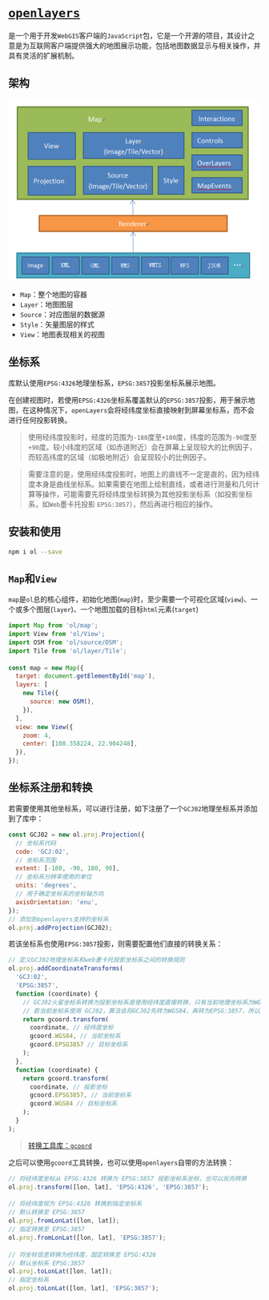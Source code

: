 # [`openlayers`](https://openlayers.org/en/latest/apidoc/)

是一个用于开发`WebGIS`客户端的`JavaScript`包，它是一个开源的项目，其设计之意是为互联网客户端提供强大的地图展示功能，包括地图数据显示与相关操作，并具有灵活的扩展机制。

## 架构

![`openlayers`架构](../../assets//images/openlayers-org.png)

- `Map`：整个地图的容器
- `Layer`：地图图层
- `Source`：对应图层的数据源
- `Style`：矢量图层的样式
- `View`：地图表现相关的视图

## 坐标系

库默认使用`EPSG:4326`地理坐标系，`EPSG:3857`投影坐标系展示地图。

在创建视图时，若使用`EPSG:4326`坐标系覆盖默认的`EPSG:3857`投影，用于展示地图，在这种情况下，`openLayers`会将经纬度坐标直接映射到屏幕坐标系，而不会进行任何投影转换。

> 使用经纬度投影时，经度的范围为`-180`度至`+180`度，纬度的范围为`-90`度至`+90`度。较小纬度的区域（如赤道附近）会在屏幕上呈现较大的比例因子，而较高纬度的区域（如极地附近）会呈现较小的比例因子。

> 需要注意的是，使用经纬度投影时，地图上的直线不一定是直的，因为经纬度本身是曲线坐标系。如果需要在地图上绘制直线，或者进行测量和几何计算等操作，可能需要先将经纬度坐标转换为其他投影坐标系（如投影坐标系，如`Web`墨卡托投影 `EPSG:3857`），然后再进行相应的操作。

## 安装和使用

```bash
npm i ol --save
```

## `Map`和`View`

`map`是`ol`总的核心组件，初始化地图(`map`)时，至少需要一个可视化区域(`view`)、一个或多个图层(`layer`)、一个地图加载的目标`html`元素(`target`)

```js
import Map from 'ol/map';
import View from 'ol/View';
import OSM from 'ol/source/OSM';
import Tile from 'ol/layer/Tile';

const map = new Map({
  target: document.getElementById('map'),
  layers: [
    new Tile({
      source: new OSM(),
    }),
  ],
  view: new View({
    zoom: 4,
    center: [108.358224, 22.904248],
  }),
});
```

## 坐标系注册和转换

若需要使用其他坐标系，可以进行注册，如下注册了一个`GCJ02`地理坐标系并添加到了库中：

```js
const GCJ02 = new ol.proj.Projection({
  // 坐标系代码
  code: 'GCJ:02',
  // 坐标系范围
  extent: [-180, -90, 180, 90],
  // 坐标系分辨率使用的单位
  units: 'degrees',
  // 用于确定坐标系的坐标轴方向
  axisOrientation: 'enu',
});
// 添加到openlayers支持的坐标系
ol.proj.addProjection(GCJ02);
```

若该坐标系也使用`EPSG:3857`投影，则需要配置他们直接的转换关系：

```js
// 定义GCJ02地理坐标系和web墨卡托投影坐标系之间的转换规则
ol.proj.addCoordinateTransforms(
  'GCJ:02',
  'EPSG:3857',
  function (coordinate) {
    // GCJ02火星坐标系转换为投影坐标系是使用经纬度直接转换，只有当前地理坐标系为WGS84时，经纬度可以被直接转换为EPSG:3857。
    // 若当前坐标系使用 GCJ02，算法会将GCJ02先转为WGS84，再转为EPSG:3857，所以这里将GCJ02视为WGS84进行直接转换
    return gcoord.transform(
      coordinate, // 经纬度坐标
      gcoord.WGS84, // 当前坐标系
      gcoord.EPSG3857 // 目标坐标系
    );
  },
  function (coordinate) {
    return gcoord.transform(
      coordinate, // 投影坐标
      gcoord.EPSG3857, // 当前坐标系
      gcoord.WGS84 // 目标坐标系
    );
  }
);
```

> [转换工具库：`gcoord`](./%E5%9C%B0%E5%9B%BE%E6%A6%82%E5%BF%B5.md#坐标系之间的转换)

之后可以使用`gcoord`工具转换，也可以使用`openlayers`自带的方法转换：

```js
// 将经纬度坐标从 EPSG:4326 转换为 EPSG:3857 投影坐标系坐标，也可以反向转换
ol.proj.transform([lon, lat], 'EPSG:4326', 'EPSG:3857');

// 将经纬度视为 EPSG:4326 转换到指定坐标系
// 默认转换至 EPSG:3857
ol.proj.fromLonLat([lon, lat]);
// 指定转换至 EPSG:3857
ol.proj.fromLonLat([lon, lat], 'EPSG:3857');

// 将坐标信息转换为经纬度，固定转换至 EPSG:4326
// 默认坐标系 EPSG:3857
ol.proj.toLonLat([lon, lat]);
// 指定坐标系
ol.proj.toLonLat([lon, lat], 'EPSG:3857');
```
